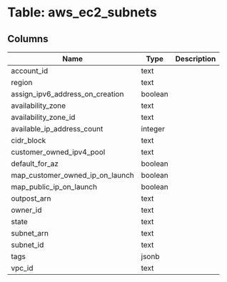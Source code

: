 
# Table: aws_ec2_subnets

## Columns
| Name        | Type           | Description  |
| ------------- | ------------- | -----  |
|account_id|text||
|region|text||
|assign_ipv6_address_on_creation|boolean||
|availability_zone|text||
|availability_zone_id|text||
|available_ip_address_count|integer||
|cidr_block|text||
|customer_owned_ipv4_pool|text||
|default_for_az|boolean||
|map_customer_owned_ip_on_launch|boolean||
|map_public_ip_on_launch|boolean||
|outpost_arn|text||
|owner_id|text||
|state|text||
|subnet_arn|text||
|subnet_id|text||
|tags|jsonb||
|vpc_id|text||
